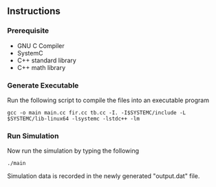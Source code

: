 ## Instructions
### Prerequisite
 * GNU C Compiler
 * SystemC
 * C++ standard library
 * C++ math library

### Generate Executable
Run the following script to compile the files into an executable program

``` gcc -o main main.cc fir.cc tb.cc -I. -I$SYSTEMC/include -L $SYSTEMC/lib-linux64 -lsystemc -lstdc++ -lm ```

### Run Simulation
Now run the simulation by typing the following

``` ./main ```

Simulation data is recorded in the newly generated "output.dat" file.
